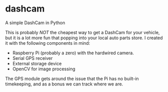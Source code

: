 # dashcam
A simple DashCam in Python

This is probably *NOT* the cheapest way to get a DashCam for your vehicle, but it is a lot more fun that popping into your local auto parts store.  I created it with the following components in mind:

* Raspberry Pi (probably a zero) with the hardwired camera.
* Serial GPS receiver
* External storage device
* OpenCV for image processing

The GPS module gets around the issue that the Pi has no built-in timekeeping, and as a bonus we can track where we are.

